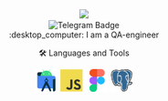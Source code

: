 <div id="header" align="center">
<img src="https://media.giphy.com/media/1yT7hkOx52d4vQWX05/giphy.gif" width="160"/>
<div id="badges">
<img src="https://img.shields.io/badge/-Telegram-blue?logo=telegram&logoColor=white&style=for-the-badge" alt="Telegram Badge"/>
<div id="badges">
</div>
:desktop_computer: I am a QA-engineer

:hammer_and_wrench: Languages and Tools
<div>
<img src="https://github.com/devicons/devicon/blob/master/icons/androidstudio/androidstudio-original.svg" title="androidstudio" **alt="androidstudio" width="40" height="40">
<img src="https://github.com/devicons/devicon/blob/master/icons/javascript/javascript-original.svg" title="JavaScript" **alt="JavaScript" width="40" height="40"/>
<img src="https://github.com/devicons/devicon/blob/master/icons/figma/figma-original.svg" title="figma" **alt="figma" width="40" height="40">
<img src="https://github.com/devicons/devicon/blob/master/icons/postgresql/postgresql-original.svg" title="postgresql" **alt="postgresql" width="40" height="40">
<img src="
</div>
